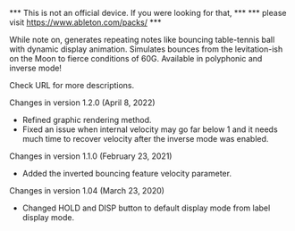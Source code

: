 *** This is not an official device. If you were looking for that, ***
*** please visit https://www.ableton.com/packs/ ***

While note on, generates repeating notes like bouncing table-tennis ball
with dynamic display animation.
Simulates bounces from the levitation-ish on the Moon to fierce conditions of 60G.
Available in polyphonic and inverse mode!

Check URL for more descriptions.

Changes in version 1.2.0 (April 8, 2022)
- Refined graphic rendering method.
- Fixed an issue when internal velocity may go far below 1 and it needs much time to recover velocity after the inverse mode was enabled.

Changes in version 1.1.0 (February 23, 2021)
- Added the inverted bouncing feature velocity parameter.

Changes in version 1.04 (March 23, 2020)
- Changed HOLD and DISP button to default display mode from label display mode.
